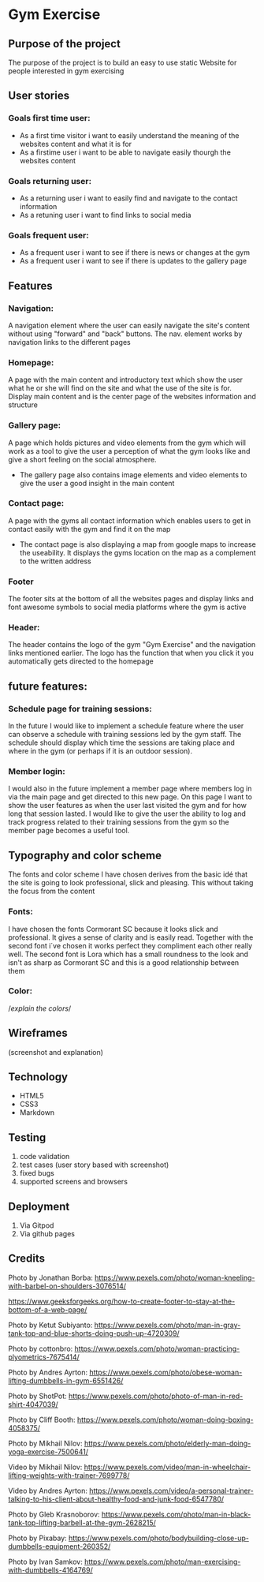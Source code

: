  # Gym Exercise
 
## Purpose of the project
The purpose of the project is to build an easy to use static Website for people interested in gym exercising
 
## User stories
 
### Goals first time user:
* As a first time visitor i want to easily understand the meaning of the websites content and what it is for
* As a firstime user i want to be able to navigate easily thourgh the websites content 

### Goals returning user:
* As a returning user i want to easily find and navigate to the contact information
* As a retuning user i want to find links to social media

### Goals frequent user:
* As a frequent user i want to see if there is news or changes at the gym
* As a frequent user i want to see if there is updates to the gallery page
 
## Features
 
### Navigation:
A navigation element where the user can easily navigate the site's content without using "forward" and "back" buttons. The nav. element works by navigation links to the different pages
 
### Homepage:
A page with the main content and introductory text which show the user what he or she will find on the site and what the use of the site is for. Display main content and is the center page of the websites information and structure
 
### Gallery page:
A page which holds pictures and video elements from the gym which will work as a tool to give the user a perception of what the gym looks like and give a short feeling on the social atmosphere.
* The gallery page also contains image elements and video elements to give the user a good insight in the main content
 
### Contact page:
A page with the gyms all contact information which enables users to get in contact easily with the gym and find it on the map
* The contact page is also displaying a map from google maps to increase the useability. It displays the gyms location on the map as a complement to the written address
 
### Footer
The footer sits at the bottom of all the websites pages and display links and font awesome symbols to social media platforms where the gym is active
 
### Header:
The header contains the logo of the gym "Gym Exercise" and the navigation links mentioned earlier. The logo has the function that when you click it you automatically gets directed to the homepage
 
## future features:
 
### Schedule page for training sessions:
In the future I would like to implement a schedule feature where the user can observe a schedule with training sessions led by the gym staff. The schedule should display which time the sessions are taking place and where in the gym (or perhaps if it is an outdoor session).
 
### Member login:
I would also in the future implement a member page where members log in via the main page and get directed to this new page. On this page I want to show the user features as when the user last visited the gym and for how long that session lasted. I would like to give the user the ability to log and track progress related to their training sessions from the gym so the member page becomes a useful tool.
 
## Typography and color scheme
The fonts and color scheme I have chosen derives from the basic idé that the site is going to look professional, slick and pleasing. This without taking the focus from the content
### Fonts:
I have chosen the fonts Cormorant SC because it looks slick and professional. It gives a sense of clarity and is easily read. Together with the second font i´ve chosen it works perfect they compliment each other really well. The second font is Lora which has a small roundness to the look and isn't as sharp as Cormorant SC and this is a good relationship between them
 
### Color:
/*explain the colors*/
 
## Wireframes
 
 
(screenshot and explanation)
 
## Technology
* HTML5
* CSS3
* Markdown
 
 
 
## Testing
 
1. code validation
2. test cases (user story based with screenshot)
3. fixed bugs
4. supported screens and browsers
 
## Deployment
 
1. Via Gitpod
2. Via github pages
 
## Credits

Photo by Jonathan Borba: https://www.pexels.com/photo/woman-kneeling-with-barbel-on-shoulders-3076514/

https://www.geeksforgeeks.org/how-to-create-footer-to-stay-at-the-bottom-of-a-web-page/

Photo by Ketut Subiyanto: https://www.pexels.com/photo/man-in-gray-tank-top-and-blue-shorts-doing-push-up-4720309/

Photo by cottonbro: https://www.pexels.com/photo/woman-practicing-plyometrics-7675414/

Photo by Andres  Ayrton: https://www.pexels.com/photo/obese-woman-lifting-dumbbells-in-gym-6551426/

Photo by ShotPot: https://www.pexels.com/photo/photo-of-man-in-red-shirt-4047039/

Photo by Cliff  Booth: https://www.pexels.com/photo/woman-doing-boxing-4058375/

Photo by Mikhail Nilov: https://www.pexels.com/photo/elderly-man-doing-yoga-exercise-7500641/

Video by Mikhail Nilov: https://www.pexels.com/video/man-in-wheelchair-lifting-weights-with-trainer-7699778/

Video by Andres  Ayrton: https://www.pexels.com/video/a-personal-trainer-talking-to-his-client-about-healthy-food-and-junk-food-6547780/

Photo by Gleb Krasnoborov: https://www.pexels.com/photo/man-in-black-tank-top-lifting-barbell-at-the-gym-2628215/

Photo by Pixabay: https://www.pexels.com/photo/bodybuilding-close-up-dumbbells-equipment-260352/

Photo by Ivan Samkov: https://www.pexels.com/photo/man-exercising-with-dumbbells-4164769/